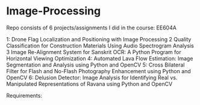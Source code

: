 # Image-Processing
Repo consists of 6 projects/assignments I did in the course: EE604A

1: Drone Flag Localization and Positioning with Image Processing
2 Quality Classification for Construction Materials Using Audio Spectrogram Analysis
3 Image Re-Alignment System for Sanskrit OCR: A Python Program for Horizontal Viewing Optimization
4: Automated Lava Flow Estimation: Image Segmentation and Analysis using Python and OpenCV
5: Cross Bilateral Filter for Flash and No-Flash Photography Enhancement using Python and OpenCV
6: Delusion Detector: Image Analysis for Identifying Real vs. Manipulated Representations of Ravana using Python and OpenCV


Requirements:
